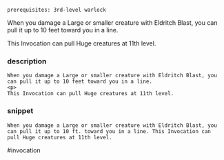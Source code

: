 `prerequisites: 3rd-level warlock`

When you damage a Large or smaller creature with Eldritch Blast, you can pull it up to 10 feet toward you in a line.

This Invocation can pull Huge creatures at 11th level.
### description
```
When you damage a Large or smaller creature with Eldritch Blast, you can pull it up to 10 feet toward you in a line.
<p>
This Invocation can pull Huge creatures at 11th level.
```

### snippet
```
When you damage a Large or smaller creature with Eldritch Blast, you can pull it up to 10 ft. toward you in a line. This Invocation can pull Huge creatures at 11th level.
```

#invocation
